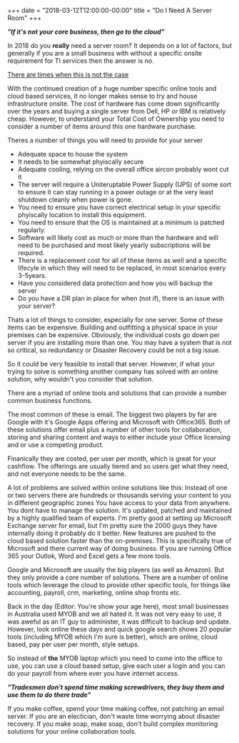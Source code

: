 +++
date = "2018-03-12T12:00:00-00:00"
title = "Do I Need A Server Room"
+++

***"If it's not your core business, then go to the cloud"***

In 2018 do you **really** need a server room?  It depends on a lot of factors, but generally if you are a small business with without a specific onsite requirement for TI services then the answer is no.<!--more-->  

[There are times when this is not the case](/post/when-to-host-your-own-server)

With the continued creation of a huge number specific online tools and cloud based services, it no longer makes sense to try and house infrastructure onsite.  The cost of hardware has come down significantly over the years and buying a single server from Dell, HP or IBM is relatively cheap.  However, to understand your Total Cost of Ownership you need to consider a number of items around this one hardware purchase.

Theres a number of things you will need to provide for your server

* Adequate space to house the system
* It needs to be somewhat phyiscally secure
* Adequate cooling, relying on the overall office aircon probably wont cut it
* The server will require a Uniteruptable Power Supply (UPS) of some sort to ensure it can stay running in a power outage or at the very least shutdown cleanly when power is gone.  
* You need to ensure you have correct electrical setup in your specific phyiscally location to install this equipment.
* You need to ensure that the OS is maintained at a minimum is patched regularly.  
* Software will likely cost as much or more than the hardware and will need to be purchased and most likely yearly subscriptions will be required.
* There is a replacement cost for all of these items as well and a specific lifecyle in which they will need to be replaced, in most scenarios every 3-5years.
* Have you considered data protection and how you will backup the server
* Do you have a DR plan in place for when (not if), there is an issue with your server?


Thats a lot of things to consider, especially for one server.  Some of these items can be expensive.  Building and outfitting a physical space in your premises can be expensive.  Obviously, the individual costs go down per server if you are installing more than one.  You may have a system that is not so critical, so redundancy or Disaster Recovery could be not a big issue.

So it could be very feasible to install that server.  However, if what your trying to solve is something another company has solved with an online solution, why wouldn't you consider that solution.

There are a myriad of online tools and solutions that can provide a number common business functions.

The most common of these is email.  The biggest two players by far are Google with it's Google Apps offering and Microsoft with Office365.  Both of these solutions offer email plus a number of other tools for collaboration, storing and sharing content and ways to either include your Office licensing and or use a competing product.

Finanically they are costed, per user per month, which is great for your cashflow.  The offerings are usually tiered and so users get what they need, and not everyone needs to be the same.

A lot of problems are solved within online solutions like this:
Instead of one or two servers there are hundreds or thousands serving your content to you in different geographic zones
You have access to your data from anywhere.
You dont have to manage the solution.  It's updated, patched and maintained by a highly qualified team of experts.  I'm pretty good at setting up Microsoft Exchange server for email, but I'm pretty sure the 2000 guys they have internally doing it probably do it better.
New features are pushed to the cloud based solution faster than the on-premises.  This is specifically true of Microsoft and there current way of doing business.  If you are running Office 365 your Outlok, Word and Excel gets a few more tools.

Google and Microsoft are usually the big players (as well as Amazon).  But they only provide a core number of solutions.  There are a number of online tools which leverage the cloud to provide other specific tools, for things like accounting, payroll, crm, marketing, online shop fronts etc.

Back in the day (Editor: You're show your age here), most small businesses in Australia used MYOB and we all hated it.  It was not very easy to use, it was aweful as an IT guy to administer, it was difficult to backup and update.  However, look online these days and quick google search shows 20 popular tools (including MYOB which I'm sure is better), which are online, cloud based, pay per user per month, style setups.

So instead of **the** MYOB laptop which you need to come into the office to use, you can use a cloud based setup, give each user a login and you can do your payroll from where ever you have internet access.


***"Tradesmen don't spend time making screwdrivers, they buy them and use them to do there trade"***

If you make coffee, spend your time making coffee, not patching an email server.  If you are an electician, don't waste time worrying about disaster recovery.  If you make soap, make soap, don't build complex monitoring solutions for your online collaboration tools.